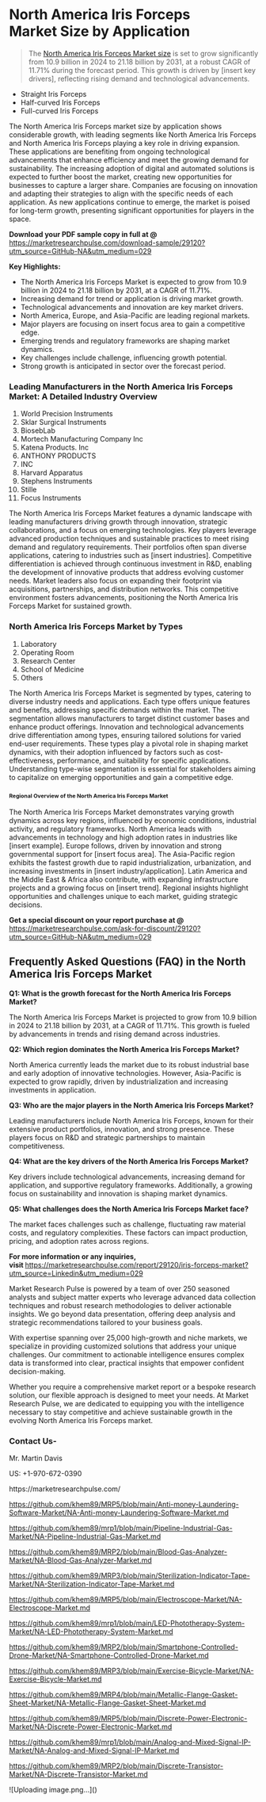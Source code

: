 <h1>North America Iris Forceps Market&nbsp;Size by Application</h1><blockquote><p>The <a href="https://marketresearchpulse.com/download-sample/29120?utm_source=GitHub-NA&amp;utm_medium=029">North America Iris Forceps Market size</a> is set to grow significantly from 10.9 billion in 2024 to 21.18 billion by 2031, at a robust CAGR of 11.71% during the forecast period. This growth is driven by [insert key drivers], reflecting rising demand and technological advancements.</p></blockquote><ul><li>Straight Iris Forceps<li> Half-curved Iris Forceps<li> Full-curved Iris Forceps</li></ul><p>The North America Iris Forceps market size by application shows considerable growth, with leading segments like North America Iris Forceps and North America Iris Forceps playing a key role in driving expansion. These applications are benefiting from ongoing technological advancements that enhance efficiency and meet the growing demand for sustainability. The increasing adoption of digital and automated solutions is expected to further boost the market, creating new opportunities for businesses to capture a larger share. Companies are focusing on innovation and adapting their strategies to align with the specific needs of each application. As new applications continue to emerge, the market is poised for long-term growth, presenting significant opportunities for players in the space.</p><p><strong>Download your PDF sample copy in full at @ </strong><a href="https://marketresearchpulse.com/download-sample/29120?utm_source=GitHub-NA&amp;utm_medium=029">https://marketresearchpulse.com/download-sample/29120?utm_source=GitHub-NA&amp;utm_medium=029</a></p><p><strong>Key Highlights: </strong></p><ul><li>The North America Iris Forceps Market is expected to grow from 10.9 billion in 2024 to 21.18 billion by 2031, at a CAGR of 11.71%.</li><li>Increasing demand for trend or application is driving market growth.</li><li>Technological advancements and innovation are key market drivers.</li><li>North America, Europe, and Asia-Pacific are leading regional markets.</li><li>Major players are focusing on insert focus area to gain a competitive edge.</li><li>Emerging trends and regulatory frameworks are shaping market dynamics.</li><li>Key challenges include challenge, influencing growth potential.</li><li>Strong growth is anticipated in sector over the forecast period.</li></ul><h3>Leading Manufacturers in the North America Iris Forceps Market: A Detailed Industry Overview</h3><ol><li>World Precision Instruments</li><li>Sklar Surgical Instruments</li><li>BiosebLab</li><li>Mortech Manufacturing Company Inc</li><li>Katena Products. Inc</li><li>ANTHONY PRODUCTS</li><li>INC</li><li>Harvard Apparatus</li><li>Stephens Instruments</li><li>Stille</li><li>Focus Instruments</li></ol><div class="flex max-w-full flex-col flex-grow"><div class="min-h-8 text-message flex w-full flex-col items-end gap-2 whitespace-normal break-words [.text-message+&amp;]:mt-5" dir="auto" data-message-author-role="assistant" data-message-id="fd8432e4-4910-450d-b182-61b7bfb0a01f" data-message-model-slug="gpt-4o"><div class="flex w-full flex-col gap-1 empty:hidden first:pt-[3px]"><div class="markdown prose w-full break-words dark:prose-invert light"><p>The North America Iris Forceps Market features a dynamic landscape with leading manufacturers driving growth through innovation, strategic collaborations, and a focus on emerging technologies. Key players leverage advanced production techniques and sustainable practices to meet rising demand and regulatory requirements. Their portfolios often span diverse applications, catering to industries such as [insert industries]. Competitive differentiation is achieved through continuous investment in R&amp;D, enabling the development of innovative products that address evolving customer needs. Market leaders also focus on expanding their footprint via acquisitions, partnerships, and distribution networks. This competitive environment fosters advancements, positioning the North America Iris Forceps Market for sustained growth.</p></div></div></div></div><h3>North America Iris Forceps Market by Types</h3><ol><li>Laboratory<li> Operating Room<li> Research Center<li> School of Medicine<li> Others</li></ol><div class="flex max-w-full flex-col flex-grow"><div class="min-h-8 text-message flex w-full flex-col items-end gap-2 whitespace-normal break-words [.text-message+&amp;]:mt-5" dir="auto" data-message-author-role="assistant" data-message-id="084470be-0bb7-4664-bddf-5156b4f41249" data-message-model-slug="gpt-4o-mini"><div class="flex w-full flex-col gap-1 empty:hidden first:pt-[3px]"><div class="markdown prose w-full break-words dark:prose-invert light"><p>The North America Iris Forceps Market is segmented by types, catering to diverse industry needs and applications. Each type offers unique features and benefits, addressing specific demands within the market. The segmentation allows manufacturers to target distinct customer bases and enhance product offerings. Innovation and technological advancements drive differentiation among types, ensuring tailored solutions for varied end-user requirements. These types play a pivotal role in shaping market dynamics, with their adoption influenced by factors such as cost-effectiveness, performance, and suitability for specific applications. Understanding type-wise segmentation is essential for stakeholders aiming to capitalize on emerging opportunities and gain a competitive edge.</p></div></div></div></div><h3><span style="font-size: 11px;">Regional Overview of the North America Iris Forceps Market</span></h3><div class="flex max-w-full flex-col flex-grow"><div class="min-h-8 text-message flex w-full flex-col items-end gap-2 whitespace-normal break-words [.text-message+&amp;]:mt-5" dir="auto" data-message-author-role="assistant" data-message-id="e9038762-ce64-4e30-91c9-9bd413514231" data-message-model-slug="gpt-4o-mini"><div class="flex w-full flex-col gap-1 empty:hidden first:pt-[3px]"><div class="markdown prose w-full break-words dark:prose-invert light"><p>The North America Iris Forceps Market demonstrates varying growth dynamics across key regions, influenced by economic conditions, industrial activity, and regulatory frameworks. North America leads with advancements in technology and high adoption rates in industries like [insert example]. Europe follows, driven by innovation and strong governmental support for [insert focus area]. The Asia-Pacific region exhibits the fastest growth due to rapid industrialization, urbanization, and increasing investments in [insert industry/application]. Latin America and the Middle East &amp; Africa also contribute, with expanding infrastructure projects and a growing focus on [insert trend]. Regional insights highlight opportunities and challenges unique to each market, guiding strategic decisions.</p></div></div></div></div><p><strong>Get a special discount on your report purchase at @ </strong><a href="https://marketresearchpulse.com/ask-for-discount/29120?utm_source=GitHub-NA&amp;utm_medium=029">https://marketresearchpulse.com/ask-for-discount/29120?utm_source=GitHub-NA&amp;utm_medium=029</a></p><h2>Frequently Asked Questions (FAQ) in the North America Iris Forceps Market</h2><p><strong>Q1: What is the growth forecast for the North America Iris Forceps Market?</strong></p><p>The North America Iris Forceps Market is projected to grow from 10.9 billion in 2024 to 21.18 billion by 2031, at a CAGR of 11.71%. This growth is fueled by advancements in trends and rising demand across industries.</p><p><strong>Q2: Which region dominates the North America Iris Forceps Market?</strong></p><p>North America currently leads the market due to its robust industrial base and early adoption of innovative technologies. However, Asia-Pacific is expected to grow rapidly, driven by industrialization and increasing investments in application.</p><p><strong>Q3: Who are the major players in the North America Iris Forceps Market?</strong></p><p>Leading manufacturers include North America Iris Forceps, known for their extensive product portfolios, innovation, and strong presence. These players focus on R&amp;D and strategic partnerships to maintain competitiveness.</p><p><strong>Q4: What are the key drivers of the North America Iris Forceps Market?</strong></p><p>Key drivers include technological advancements, increasing demand for application, and supportive regulatory frameworks. Additionally, a growing focus on sustainability and innovation is shaping market dynamics.</p><p><strong>Q5: What challenges does the North America Iris Forceps Market face?</strong></p><p>The market faces challenges such as challenge, fluctuating raw material costs, and regulatory complexities. These factors can impact production, pricing, and adoption rates across regions.</p><p><strong>For more information or any inquiries, visit&nbsp;</strong><a href="https://marketresearchpulse.com/report/29120/iris-forceps-market?utm_source=Linkedin&utm_medium=029">https://marketresearchpulse.com/report/29120/iris-forceps-market?utm_source=Linkedin&utm_medium=029</a></p><p>Market Research Pulse is powered by a team of over 250 seasoned analysts and subject matter experts who leverage advanced data collection techniques and robust research methodologies to deliver actionable insights. We go beyond data presentation, offering deep analysis and strategic recommendations tailored to your business goals.</p><p>With expertise spanning over 25,000 high-growth and niche markets, we specialize in providing customized solutions that address your unique challenges. Our commitment to actionable intelligence ensures complex data is transformed into clear, practical insights that empower confident decision-making.</p><p>Whether you require a comprehensive market report or a bespoke research solution, our flexible approach is designed to meet your needs. At Market Research Pulse, we are dedicated to equipping you with the intelligence necessary to stay competitive and achieve sustainable growth in the evolving North America Iris Forceps market.</p><h3><strong>Contact Us-</strong></h3><p>Mr. Martin Davis</p><p>US: +1-970-672-0390</p><p>https://marketresearchpulse.com/</p><p><a href="https://github.com/khem89/MRP5/blob/main/Anti-money-Laundering-Software-Market/NA-Anti-money-Laundering-Software-Market.md">https://github.com/khem89/MRP5/blob/main/Anti-money-Laundering-Software-Market/NA-Anti-money-Laundering-Software-Market.md</a></p><p><a href="https://github.com/khem89/mrp1/blob/main/Pipeline-Industrial-Gas-Market/NA-Pipeline-Industrial-Gas-Market.md">https://github.com/khem89/mrp1/blob/main/Pipeline-Industrial-Gas-Market/NA-Pipeline-Industrial-Gas-Market.md</a></p><p><a href="https://github.com/khem89/MRP2/blob/main/Blood-Gas-Analyzer-Market/NA-Blood-Gas-Analyzer-Market.md">https://github.com/khem89/MRP2/blob/main/Blood-Gas-Analyzer-Market/NA-Blood-Gas-Analyzer-Market.md</a></p><p><a href="https://github.com/khem89/MRP3/blob/main/Sterilization-Indicator-Tape-Market/NA-Sterilization-Indicator-Tape-Market.md">https://github.com/khem89/MRP3/blob/main/Sterilization-Indicator-Tape-Market/NA-Sterilization-Indicator-Tape-Market.md</a></p><p><a href="https://github.com/khem89/MRP5/blob/main/Electroscope-Market/NA-Electroscope-Market.md">https://github.com/khem89/MRP5/blob/main/Electroscope-Market/NA-Electroscope-Market.md</a></p><p><a href="https://github.com/khem89/mrp1/blob/main/LED-Phototherapy-System-Market/NA-LED-Phototherapy-System-Market.md">https://github.com/khem89/mrp1/blob/main/LED-Phototherapy-System-Market/NA-LED-Phototherapy-System-Market.md</a></p><p><a href="https://github.com/khem89/MRP2/blob/main/Smartphone-Controlled-Drone-Market/NA-Smartphone-Controlled-Drone-Market.md">https://github.com/khem89/MRP2/blob/main/Smartphone-Controlled-Drone-Market/NA-Smartphone-Controlled-Drone-Market.md</a></p><p><a href="https://github.com/khem89/MRP3/blob/main/Exercise-Bicycle-Market/NA-Exercise-Bicycle-Market.md">https://github.com/khem89/MRP3/blob/main/Exercise-Bicycle-Market/NA-Exercise-Bicycle-Market.md</a></p><p><a href="https://github.com/khem89/MRP4/blob/main/Metallic-Flange-Gasket-Sheet-Market/NA-Metallic-Flange-Gasket-Sheet-Market.md">https://github.com/khem89/MRP4/blob/main/Metallic-Flange-Gasket-Sheet-Market/NA-Metallic-Flange-Gasket-Sheet-Market.md</a></p><p><a href="https://github.com/khem89/MRP5/blob/main/Discrete-Power-Electronic-Market/NA-Discrete-Power-Electronic-Market.md">https://github.com/khem89/MRP5/blob/main/Discrete-Power-Electronic-Market/NA-Discrete-Power-Electronic-Market.md</a></p><p><a href="https://github.com/khem89/mrp1/blob/main/Analog-and-Mixed-Signal-IP-Market/NA-Analog-and-Mixed-Signal-IP-Market.md">https://github.com/khem89/mrp1/blob/main/Analog-and-Mixed-Signal-IP-Market/NA-Analog-and-Mixed-Signal-IP-Market.md</a></p><p><a href="https://github.com/khem89/MRP2/blob/main/Discrete-Transistor-Market/NA-Discrete-Transistor-Market.md">https://github.com/khem89/MRP2/blob/main/Discrete-Transistor-Market/NA-Discrete-Transistor-Market.md</a></p>
![Uploading image.png…]()
